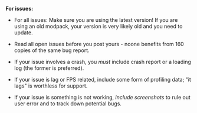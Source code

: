 <b>For issues:</b>

* For all issues: Make sure you are using the latest version! If you are using an old modpack, your version is very likely old and you need to update.

* Read all open issues before you post yours - noone benefits from 160 copies of the same bug report.

* If your issue involves a crash, you <i>must</i> include crash report or a loading log (the former is preferred).

* If your issue is lag or FPS related, include some form of profiling data; "it lags" is worthless for support.

* If your issue is something is not working, <i>include screenshots</i> to rule out user error and to track down potential bugs.
